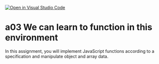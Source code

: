 [![Open in Visual Studio Code](https://classroom.github.com/assets/open-in-vscode-f059dc9a6f8d3a56e377f745f24479a46679e63a5d9fe6f495e02850cd0d8118.svg)](https://classroom.github.com/online_ide?assignment_repo_id=6475871&assignment_repo_type=AssignmentRepo)
# a03 We can learn to function in this environment
In this assignment, you will implement JavaScript functions according to a specification and manipulate object and array data.
